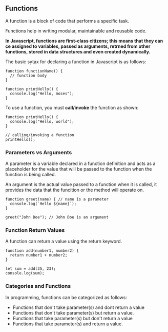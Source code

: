 ## Functions
A function is a block of code that performs a specific task.

Functions help in writing modular, maintainable and reusable code.

**In Javascript, functions are first-class citizens; this means that they can ce assigned to variables, passed as arguments, retrned from other functions, stored in data structures and even created dynamically.**

The basic sytax for declaring  a function in Javascript is as follows:
```
function functionName() {
  // function body
}
```
```
function printHello() {
  console.log("Hello, moses");
}
```
To use a function, you must **call/invoke** the function as shown:
```
function printHello() {
  console.log("Hello, world");
}

// calling/invoking a function
printHello();
```
### Parameters vs Arguments
A parameter is a variable declared in a function definition and acts as a placeholder for the value that will be passed to the function when the function is being called.

An argument is the actual value passed to a function when it is called, it provides the data that the funcition or the method will operate on.
```
function greet(name) { // name is a parameter
  console.log(`Hello ${name}`);
}

greet("John Doe"); // John Doe is an argument
```
### Function Return Values
A function can return a value using the return keyword.
```
function add(number1, number2) {
  return number1 + number2;
}

let sum = add(35, 23);
console.log(sum);
```
### Categories and Functions
In programming, functions can be categorized as follows:
- Functions that don't take parameter(s) and dont return a value
- Functions that don't take parameter(s) but return a value.
- Functions that take parameter(s) but don't return a value
- Functions that take parameter(s) and return a value.